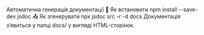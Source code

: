 Автоматична генерація документації
🔨 Як встановити
npm install --save-dev jsdoc
📤 Як згенерувати
npx jsdoc src -r -d docs
Документація зʼявиться у папці docs/ у вигляді HTML-сторінок.